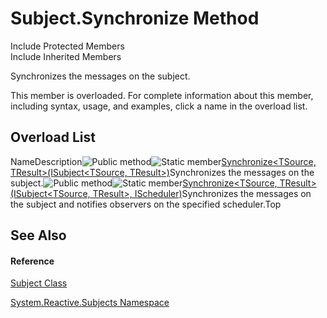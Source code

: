 # Subject.Synchronize Method

Include Protected Members  
Include Inherited Members

Synchronizes the messages on the subject.

This member is overloaded. For complete information about this member, including syntax, usage, and examples, click a name in the overload list.

## Overload List

NameDescription![Public method](https://reactiveui.net/assets/img/Hh303103.pubmethod(en-us,VS.103).gif "Public method")![Static member](https://reactiveui.net/assets/img/Hh244319.static(en-us,VS.103).gif "Static member")[Synchronize<TSource, TResult>(ISubject<TSource, TResult>)](https://msdn.microsoft.com/en-us/library/m:system.reactive.subjects.subject.synchronize%60%602(system.reactive.subjects.isubject%7b%60%600%2c%60%601%7d)(v=VS.103))Synchronizes the messages on the subject.![Public method](https://reactiveui.net/assets/img/Hh303103.pubmethod(en-us,VS.103).gif "Public method")![Static member](https://reactiveui.net/assets/img/Hh244319.static(en-us,VS.103).gif "Static member")[Synchronize<TSource, TResult>(ISubject<TSource, TResult>, IScheduler)](https://msdn.microsoft.com/en-us/library/m:system.reactive.subjects.subject.synchronize%60%602(system.reactive.subjects.isubject%7b%60%600%2c%60%601%7d%2csystem.reactive.concurrency.ischeduler)(v=VS.103))Synchronizes the messages on the subject and notifies observers on the specified scheduler.Top

## See Also

#### Reference

[Subject Class](Subject\Subject.md)

[System.Reactive.Subjects Namespace](System.Reactive.Subjects\System.Reactive.Subjects.md)
